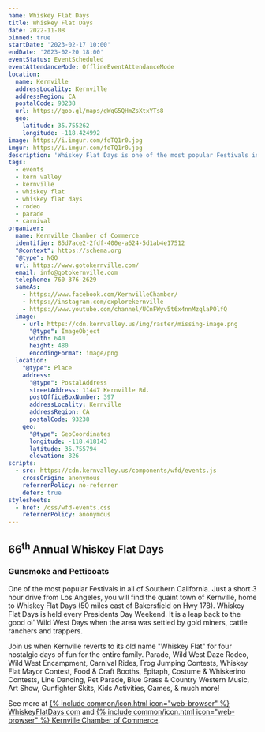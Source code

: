 ```yaml
---
name: Whiskey Flat Days
title: Whiskey Flat Days
date: 2022-11-08
pinned: true
startDate: '2023-02-17 10:00'
endDate: '2023-02-20 18:00'
eventStatus: EventScheduled
eventAttendanceMode: OfflineEventAttendanceMode
location:
  name: Kernville
  addressLocality: Kernville
  addressRegion: CA
  postalCode: 93238
  url: https://goo.gl/maps/gWqG5QHmZsXtxYTs8
  geo:
    latitude: 35.755262
    longitude: -118.424992
image: https://i.imgur.com/foTQ1r0.jpg
imgur: https://i.imgur.com/foTQ1r0.jpg
description: 'Whiskey Flat Days is one of the most popular Festivals in all of Southern California.'
tags:
  - events
  - kern valley
  - kernville
  - whiskey flat
  - whiskey flat days
  - rodeo
  - parade
  - carnival
organizer:
  name: Kernville Chamber of Commerce
  identifier: 85d7ace2-2fdf-400e-a624-5d1ab4e17512
  "@context": https://schema.org
  "@type": NGO
  url: https://www.gotokernville.com/
  email: info@gotokernville.com
  telephone: 760-376-2629
  sameAs:
    - https://www.facebook.com/KernvilleChamber/
    - https://instagram.com/explorekernville
    - https://www.youtube.com/channel/UCnFWyv5t6x4nnMzqlaPOlfQ
  image:
    - url: https://cdn.kernvalley.us/img/raster/missing-image.png
      "@type": ImageObject
      width: 640
      height: 480
      encodingFormat: image/png
  location:
    "@type": Place
    address:
      "@type": PostalAddress
      streetAddress: 11447 Kernville Rd.
      postOfficeBoxNumber: 397
      addressLocality: Kernville
      addressRegion: CA
      postalCode: 93238
    geo:
      "@type": GeoCoordinates
      longitude: -118.418143
      latitude: 35.755794
      elevation: 826
scripts:
  - src: https://cdn.kernvalley.us/components/wfd/events.js
    crossOrigin: anonymous
    referrerPolicy: no-referrer
    defer: true
stylesheets:
  - href: /css/wfd-events.css
    referrerPolicy: anonymous
---
```

## 66<sup>th</sup> Annual Whiskey Flat Days
### Gunsmoke and Petticoats

One of the most popular Festivals in all of Southern California.  Just a short
3 hour drive from Los Angeles, you will find the quaint town of Kernville, home
to Whiskey Flat Days (50 miles east of Bakersfield on Hwy 178).  Whiskey Flat Days
is held every Presidents Day Weekend.  It is a leap back to the good ol' Wild West
Days when the area was settled by gold miners, cattle ranchers and trappers.

Join us when Kernville reverts to its old name "Whiskey Flat" for four nostalgic
days of fun for the entire family. Parade, Wild West Daze Rodeo, Wild West Encampment,
Carnival Rides, Frog Jumping Contests, Whiskey Flat Mayor Contest, Food & Craft Booths,
Epitaph, Costume & Whiskerino Contests, Line Dancing, Pet Parade, Blue Grass & Country
Western Music, Art Show, Gunfighter Skits, Kids Activities, Games, & much more!

<wfd-events></wfd-events>

See more at [{% include common/icon.html icon="web-browser" %} WhiskeyFlatDays.com](https://whiskeyflatdays.com/?utm_source=krv-events&utm_medium=referral)
and [{% include common/icon.html icon="web-browser" %} Kernville Chamber of Commerce](https://www.gotokernville.com/whiskey-flat-days?utm_source=krv-events&utm_medium=referral).
